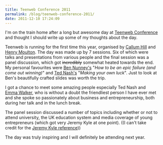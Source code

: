 ```yaml
---
title: Teenweb Conference 2011
permalink: /blog/teenweb-conference-2011/
date: 2011-12-10 17:24:09
---
```


I'm on the train home after a long but awesome day at [Teenweb Conference](http://teenwebconf.com) and thought I should write up some of my thoughts about the day.

Teenweb is running for the first time this year, organised by [Callum Hill](http://twitter.com/beingcallum) and [Henry Moulton](http://twitter.com/henryforshort). The day was made up by 7 sessions. Six of which were talks and presentations from various people and the final session was a panel discussion, which got <s>incredibly</s> somewhat heated towards the end. My personal favourites were [Ben Nunney's](http://bennunney.com) "_How to be an epic failure (and come out winning)_" and [Ted Nash's](http://tednash.co.uk) "_Making your own luck_". Just to look at Ben's beautifully crafted slides was worth the trip.

I got a chance to meet some amazing people especially Ted Nash and [Emma Walker](http://twitter.com/emmawalker01), who is without a doubt the friendliest person I have ever met and she spoke so passionately about business and entrepreneurship, both during her talk and in the lunch break.

The panel session discussed a number of topics including whether or not to attend university, the UK education system and media coverage of young entrepreneurs (which got very Jeremy Kyle at one point). ((I can't take credit for the [Jeremy Kyle reference](http://twitter.com/RhysTowey/status/145520657197826049)))

The day was truly inspiring and I will definitely be attending next year.

